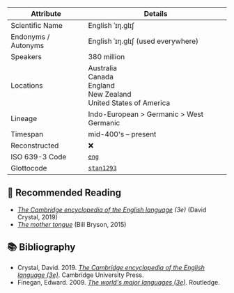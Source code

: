 <style>
.gh-table thead {
  /* Visually Hidden */
  position: absolute;
  width:    1px;
  height:   1px;
  margin:   -1px;
  padding:  0;
  overflow: hidden;
  clip:     rect(0, 0, 0, 0);
  border:   0;
}
</style>

| Attribute           | Details                                                                   |
| ------------------- | ------------------------------------------------------------------------- |
| Scientific Name     | English <span class=phon>ˈɪŋ.ɡlɪʃ</span>                                  |
| Endonyms / Autonyms | English <span class=phon>ˈɪŋ.ɡlɪʃ</span> (used everywhere)                |
| Speakers            | 380 million                                                               |
| Locations           | Australia<br>Canada<br>England<br>New Zealand<br>United States of America |
| Lineage             | Indo-European > Germanic > West Germanic                                  |
| Timespan            | mid-400's – present                                                       |
| Reconstructed       | ❌                                                                         |
| ISO 639-3 Code      | [`eng`][Ethnologue]                                                       |
| Glottocode          | [`stan1293`][Glottolog]                                                   |

## 📖 Recommended Reading

- <cite><a href=https://amzn.to/3WVbzeo>The Cambridge encyclopedia of the English language</a> (3e)</cite> (David Crystal, 2019)
- <cite><a href=https://amzn.to/3MoFwyM>The mother tongue</a></cite> (Bill Bryson, 2015)

## 📚 Bibliography

- Crystal, David. 2019. <cite><a href=https://amzn.to/3WVbzeo>The Cambridge encyclopedia of the English language (3e)</a></cite>. Cambridge University Press.
- Finegan, Edward. 2009. <cite><a href=https://amzn.to/3YZCckY>The world's major languages (3e)</a></cite>. Routledge.

<!-- LINKS -->
[Ethnologue]: https://www.ethnologue.com/language/eng/
[Glottolog]:  https://glottolog.org/resource/languoid/id/stan1293
